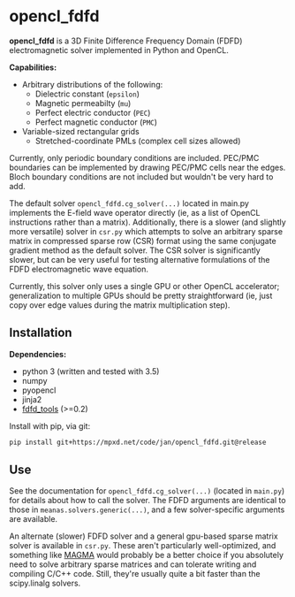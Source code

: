 # opencl_fdfd

**opencl_fdfd** is a 3D Finite Difference Frequency Domain (FDFD)
electromagnetic solver implemented in Python and OpenCL.


**Capabilities:**
* Arbitrary distributions of the following:
    * Dielectric constant (`epsilon`)
    * Magnetic permeabilty (`mu`)
    * Perfect electric conductor (`PEC`)
    * Perfect magnetic conductor (`PMC`)
* Variable-sized rectangular grids
    * Stretched-coordinate PMLs (complex cell sizes allowed)

Currently, only periodic boundary conditions are included.
PEC/PMC boundaries can be implemented by drawing PEC/PMC cells near the edges.
Bloch boundary conditions are not included but wouldn't be very hard to add.

The default solver `opencl_fdfd.cg_solver(...)` located in main.py
implements the E-field wave operator directly (ie, as a list of OpenCL
instructions rather than a matrix). Additionally, there is a slower
(and slightly more versatile) solver in `csr.py` which attempts to solve
an arbitrary sparse matrix in compressed sparse row (CSR) format using
the same conjugate gradient method as the default solver. The CSR solver
is significantly slower, but can be very useful for testing alternative
formulations of the FDFD electromagnetic wave equation.

Currently, this solver only uses a single GPU or other OpenCL accelerator;
generalization to multiple GPUs should be pretty straightforward
(ie, just copy over edge values during the matrix multiplication step).


## Installation

**Dependencies:**
* python 3 (written and tested with 3.5) 
* numpy
* pyopencl
* jinja2
* [fdfd_tools](https://mpxd.net/code/jan/fdfd_tools) (>=0.2)


Install with pip, via git:
```bash
pip install git+https://mpxd.net/code/jan/opencl_fdfd.git@release
```


## Use

See the documentation for `opencl_fdfd.cg_solver(...)`
(located in ```main.py```) for details about how to call the solver.
The FDFD arguments are identical to those in
`meanas.solvers.generic(...)`, and a few solver-specific
arguments are available.
 
An alternate (slower) FDFD solver and a general gpu-based sparse matrix
solver is available in `csr.py`. These aren't particularly
well-optimized, and something like
[MAGMA](http://icl.cs.utk.edu/magma/index.html) would probably be a
better choice if you absolutely need to solve arbitrary sparse matrices
and can tolerate writing and compiling C/C++ code. Still, they're
usually quite a bit faster than the scipy.linalg solvers.
